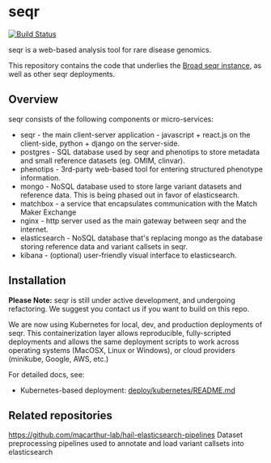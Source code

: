
seqr 
====
[![Build Status](https://travis-ci.org/macarthur-lab/seqr.svg?branch=master)](https://travis-ci.org/macarthur-lab/seqr)

seqr is a web-based analysis tool for rare disease genomics.

This repository contains the code that underlies the [Broad seqr instance](http://seqr.broadinstitute.org), as well as other seqr deployments.

## Overview

seqr consists of the following components or micro-services:
- seqr - the main client-server application - javascript + react.js on the client-side, python + django on the server-side.
- postgres - SQL database used by seqr and phenotips to store metadata and small reference datasets (eg. OMIM, clinvar).
- phenotips - 3rd-party web-based tool for entering structured phenotype information.
- mongo - NoSQL database used to store large variant datasets and reference data. This is being phased out in favor of elasticsearch.
- matchbox - a service that encapsulates communication with the Match Maker Exchange
- nginx - http server used as the main gateway between seqr and the internet.
- elasticsearch - NoSQL database that's replacing mongo as the database storing reference data and variant callsets in seqr.
- kibana - (optional) user-friendly visual interface to elasticsearch.


## Installation

**Please Note:** seqr is still under active development, and undergoing refactoring. We suggest you contact us if you want to build on this repo.

We are now using Kubernetes for local, dev, and production deployments of seqr. This containerization layer allows reproducible, fully-scripted deployments and allows the same deployment scripts to work across operating systems (MacOSX, Linux or Windows), or cloud providers (minikube, Google, AWS, etc.)

For detailed docs, see:
* Kubernetes-based deployment: [deploy/kubernetes/README.md](deploy/kubernetes/README.md)

## Related repositories

https://github.com/macarthur-lab/hail-elasticsearch-pipelines
Dataset preprocessing pipelines used to annotate and load variant callsets into elasticsearch
